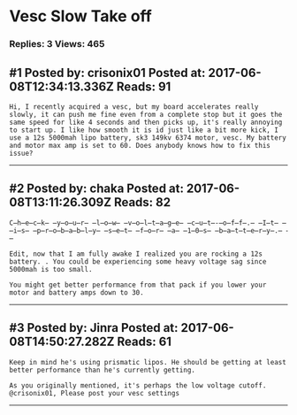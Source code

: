 # Vesc Slow Take off

### Replies: 3 Views: 465

## \#1 Posted by: crisonix01 Posted at: 2017-06-08T12:34:13.336Z Reads: 91

```
Hi, I recently acquired a vesc, but my board accelerates really slowly, it can push me fine even from a complete stop but it goes the same speed for like 4 seconds and then picks up, it's really annoying to start up. I like how smooth it is id just like a bit more kick, I use a 12s 5000mah lipo battery, sk3 149kv 6374 motor, vesc. My battery and motor max amp is set to 60. Does anybody knows how to fix this issue?
```

---
## \#2 Posted by: chaka Posted at: 2017-06-08T13:11:26.309Z Reads: 82

```
C̶h̶e̶c̶k̶ ̶y̶o̶u̶r̶ ̶l̶o̶w̶ ̶v̶o̶l̶t̶a̶g̶e̶ ̶c̶u̶t̶-̶o̶f̶f̶.̶ ̶I̶t̶ ̶i̶s̶ ̶p̶r̶o̶b̶a̶b̶l̶y̶ ̶s̶e̶t̶ ̶f̶o̶r̶ ̶a̶ ̶1̶0̶s̶ ̶b̶a̶t̶t̶e̶r̶y̶.̶ ̶

Edit, now that I am fully awake I realized you are rocking a 12s battery. . You could be experiencing some heavy voltage sag since 5000mah is too small.

You might get better performance from that pack if you lower your motor and battery amps down to 30.
```

---
## \#3 Posted by: Jinra Posted at: 2017-06-08T14:50:27.282Z Reads: 61

```
Keep in mind he's using prismatic lipos. He should be getting at least better performance than he's currently getting. 

As you originally mentioned, it's perhaps the low voltage cutoff. @crisonix01, Please post your vesc settings
```

---
